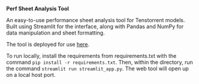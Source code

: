 **Perf Sheet Analysis Tool**

An easy-to-use performance sheet analysis tool for Tenstorrent models. Built using Streamlit for the interface, along with Pandas and NumPy for data manipulation and sheet formatting.

The tool is deployed for use <a href="https://perfsheet.streamlit.app" target="_blank">here</a>.

To run locally, install the requirements from requirements.txt with the command `pip install -r requirements.txt`. Then, within the directory, run the command `streamlit run streamlit_app.py`. The web tool will open up on a local host port.